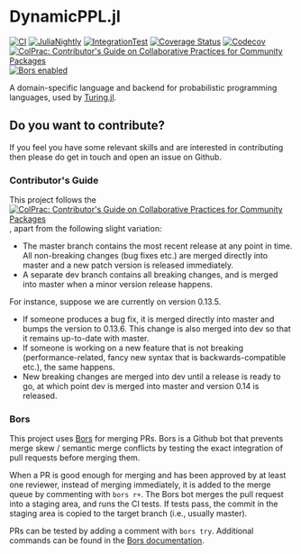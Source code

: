 # DynamicPPL.jl

[![CI](https://github.com/TuringLang/DynamicPPL.jl/workflows/CI/badge.svg?branch=master)](https://github.com/TuringLang/DynamicPPL.jl/actions?query=workflow%3ACI+branch%3Amaster)
[![JuliaNightly](https://github.com/TuringLang/DynamicPPL.jl/workflows/JuliaNightly/badge.svg?branch=master)](https://github.com/TuringLang/DynamicPPL.jl/actions?query=workflow%3AJuliaNightly+branch%3Amaster)
[![IntegrationTest](https://github.com/TuringLang/DynamicPPL.jl/workflows/IntegrationTest/badge.svg?branch=master)](https://github.com/TuringLang/DynamicPPL.jl/actions?query=workflow%3AIntegrationTest+branch%3Amaster)
[![Coverage Status](https://coveralls.io/repos/github/TuringLang/DynamicPPL.jl/badge.svg?branch=master)](https://coveralls.io/github/TuringLang/DynamicPPL.jl?branch=master)
[![Codecov](https://codecov.io/gh/TuringLang/DynamicPPL.jl/branch/master/graph/badge.svg)](https://codecov.io/gh/TuringLang/DynamicPPL.jl)
[![ColPrac: Contributor's Guide on Collaborative Practices for Community Packages](https://img.shields.io/badge/ColPrac-Contributor's%20Guide-blueviolet)](https://colprac.sciml.ai/)
[![Bors enabled](https://bors.tech/images/badge_small.svg)](https://app.bors.tech/repositories/24589)

A domain-specific language and backend for probabilistic programming languages, used by [Turing.jl](https://github.com/TuringLang/Turing.jl).

## Do you want to contribute?

If you feel you have some relevant skills and are interested in contributing then please do get in touch and open an issue on Github.

### Contributor's Guide

This project follows the [![ColPrac: Contributor's Guide on Collaborative Practices for Community Packages](https://img.shields.io/badge/ColPrac-Contributor's%20Guide-blueviolet)](https://colprac.sciml.ai/), apart from the following slight variation:

- The master branch contains the most recent release at any point in time. All non-breaking changes (bug fixes etc.) are merged directly into master and a new patch version is released immediately.
- A separate dev branch contains all breaking changes, and is merged into master when a minor version release happens.

For instance, suppose we are currently on version 0.13.5.

- If someone produces a bug fix, it is merged directly into master and bumps the version to 0.13.6. This change is also merged into dev so that it remains up-to-date with master.
- If someone is working on a new feature that is not breaking (performance-related, fancy new syntax that is backwards-compatible etc.), the same happens.
- New breaking changes are merged into dev until a release is ready to go, at which point dev is merged into master and version 0.14 is released.

### Bors

This project uses [Bors](https://bors.tech/) for merging PRs. Bors is a Github bot that prevents merge skew / semantic merge conflicts by testing
the exact integration of pull requests before merging them.

When a PR is good enough for merging and has been approved by at least one reviewer, instead of merging immediately, it is added to the merge queue
by commenting with `bors r+`. The Bors bot merges the pull request into a staging area, and runs the CI tests. If tests pass, the commit in the staging
area is copied to the target branch (i.e., usually master).

PRs can be tested by adding a comment with `bors try`. Additional commands can be found in the [Bors documentation](https://bors.tech/documentation/).
